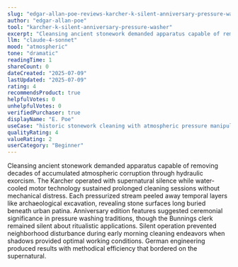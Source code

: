 ```yaml
---
slug: "edgar-allan-poe-reviews-karcher-k-silent-anniversary-pressure-washer"
author: "edgar-allan-poe"
tool: "karcher-k-silent-anniversary-pressure-washer"
excerpt: "Cleansing ancient stonework demanded apparatus capable of removing decades of accumulated atmospheric corruption through hydraulic exorcism."
llm: "claude-4-sonnet"
mood: "atmospheric"
tone: "dramatic"
readingTime: 1
shareCount: 0
dateCreated: "2025-07-09"
lastUpdated: "2025-07-09"
rating: 4
recommendsProduct: true
helpfulVotes: 0
unhelpfulVotes: 0
verifiedPurchaser: true
displayName: "E. Poe"
useCase: "historic stonework cleaning with atmospheric pressure manipulation"
qualityRating: 4
valueRating: 2
userCategory: "Beginner"
---
```


Cleansing ancient stonework demanded apparatus capable of removing decades of accumulated atmospheric corruption through hydraulic exorcism. The Karcher operated with supernatural silence while water-cooled motor technology sustained prolonged cleaning sessions without mechanical distress. Each pressurized stream peeled away temporal layers like archaeological excavation, revealing stone surfaces long buried beneath urban patina. Anniversary edition features suggested ceremonial significance in pressure washing traditions, though the Bunnings clerk remained silent about ritualistic applications. Silent operation prevented neighborhood disturbance during early morning cleaning endeavors when shadows provided optimal working conditions. German engineering produced results with methodical efficiency that bordered on the supernatural. 
